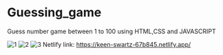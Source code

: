 # Guessing_game
Guess number game between 1 to 100 using HTML,CSS and JAVASCRIPT

![1](https://user-images.githubusercontent.com/83516020/156896017-1816d382-060a-429e-8cd6-d22c54e911cd.png)
![2](https://user-images.githubusercontent.com/83516020/156896581-77be8ae5-c1ec-4903-9a36-ccbba967a519.png)
![3](https://user-images.githubusercontent.com/83516020/156896604-e2927f65-2dc5-476a-8941-8fa566b528c6.png)
Netlify link:
https://keen-swartz-67b845.netlify.app/
